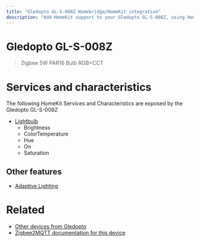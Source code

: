 ```yaml
---
title: "Gledopto GL-S-008Z Homebridge/HomeKit integration"
description: "Add HomeKit support to your Gledopto GL-S-008Z, using Homebridge, Zigbee2MQTT and homebridge-z2m."
---
```

<!---
This file has been GENERATED using src/docgen/docgen.ts
DO NOT EDIT THIS FILE MANUALLY!
-->
# Gledopto GL-S-008Z
> Zigbee 5W PAR16 Bulb RGB+CCT


# Services and characteristics
The following HomeKit Services and Characteristics are exposed by
the Gledopto GL-S-008Z

* [Lightbulb](../../light.md)
  * Brightness
  * ColorTemperature
  * Hue
  * On
  * Saturation


## Other features
* [Adaptive Lighting](../../light.md)


# Related
* [Other devices from Gledopto](../index.md#gledopto)
* [Zigbee2MQTT documentation for this device](https://www.zigbee2mqtt.io/devices/GL-S-008Z.html)